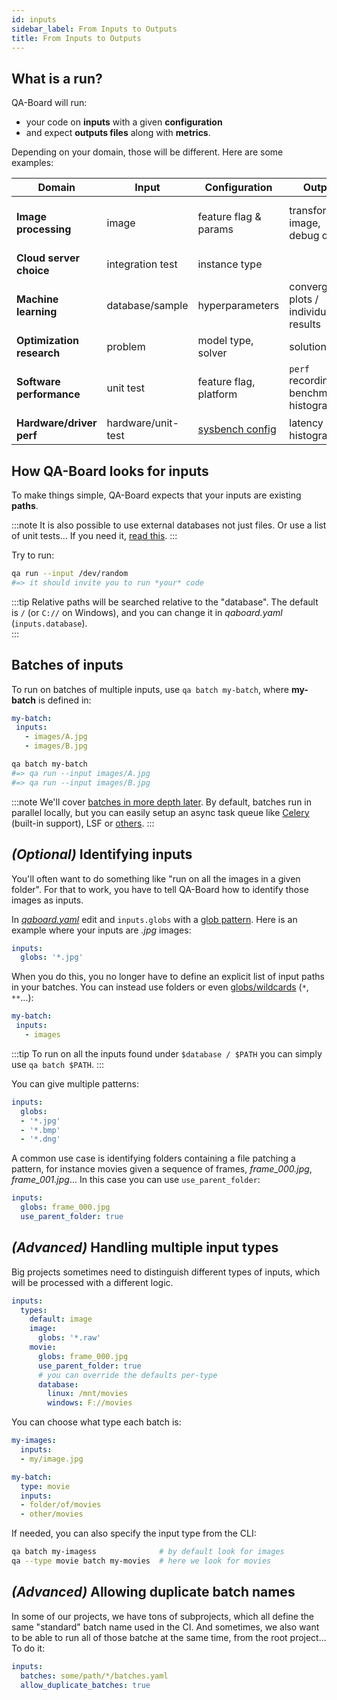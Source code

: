 ```yaml
---
id: inputs
sidebar_label: From Inputs to Outputs
title: From Inputs to Outputs
---
```


## What is a run?
QA-Board will run:
- your code on **inputs** with a given **configuration**
- and expect **outputs files** along with **metrics**.

Depending on your domain, those will be different. Here are some examples:


| Domain                 | Input            | Configuration         | Output                             | Metric                            |
|------------------------|------------------|-----------------------|------------------------------------|-----------------------------------|
| **Image processing**   | image            | feature flag & params | transformed image, debug data...   | SNR, sharpness, color accuracy... |
| **Cloud server choice**| integration test | instance type         |                                    | cost, throughput...               |
| **Machine learning**   | database/sample  | hyperparameters       | convergence plots / individual results| loss                           |
|**Optimization research**| problem         | model type, solver    | solution                           | cost, runtime...                  |
|**Software performance**| unit test        | feature flag, platform| `perf` recordings, benchmark histograms| runtime, memory, latency, IPC, throughput...|
|**Hardware/driver perf**| hardware/unit-test | [sysbench config](https://github.com/arthur-flam/sysbench-qaboard)    | latency histogram                           | ops/s, runtime...                  |



## How QA-Board looks for inputs
To make things simple, QA-Board expects that your inputs are existing **paths**.

:::note
It is also possible to use external databases not just files. Or use a list of unit tests...  If you need it, [read this](metadata-integration-external-databases).
:::


Try to run:

```bash
qa run --input /dev/random
#=> it should invite you to run *your* code
```

:::tip
Relative paths will be searched relative to the "database". The default is `/` (or `C://` on Windows), and you can change it in *qaboard.yaml* (`inputs.database`).  
:::


## Batches of inputs
To run on batches of multiple inputs, use `qa batch my-batch`, where **my-batch** is defined in:

```yaml title="qa/batches.yaml (can be changed in qaboard.yaml via inputs.batches)"
my-batch:
 inputs:
   - images/A.jpg
   - images/B.jpg
```

```bash
qa batch my-batch
#=> qa run --input images/A.jpg
#=> qa run --input images/B.jpg
```

:::note
We'll cover [batches in more depth later](batches-running-on-multiple-inputs). By default, batches run in parallel locally, but you can easily setup an async task queue like [Celery](celery-integration) (built-in support), LSF or [others](https://github.com/Samsung/qaboard/wiki/Adding-new-runners).
:::

## *(Optional)* Identifying inputs
You'll often want to do something like "run on all the images in a given folder". For that to work, you have to tell QA-Board how to identify those images as inputs.

In [*qaboard.yaml*](https://github.com/Samsung/qaboard/blob/master/qaboard/sample_project/qaboard.yaml) edit and `inputs.globs` with a [glob pattern](https://docs.python.org/3/library/glob.html). Here is an example where your inputs are *.jpg* images:

```yaml title="qaboard.yaml"
inputs:
  globs: '*.jpg'
```

When you do this, you no longer have to define an explicit list of input paths in your batches. You can instead use folders or even [globs/wildcards](https://docs.python.org/3/library/glob.html) (`*`, `**`...):

```yaml title="qa/batches.yaml"
my-batch:
 inputs:
   - images
```

:::tip
To run on all the inputs found under `$database / $PATH` you can simply use `qa batch $PATH`.
:::


You can give multiple patterns:

```yaml title="qaboard.yaml"
inputs:
  globs:
  - '*.jpg'
  - '*.bmp'
  - '*.dng'
```

A common use case is identifying folders containing a file patching a pattern, for instance movies given a sequence of frames, *frame_000.jpg*, *frame_001.jpg*... In this case you can use `use_parent_folder`:

```yaml {3} title="qaboard.yaml"
inputs:
  globs: frame_000.jpg
  use_parent_folder: true
```

## *(Advanced)* Handling multiple input types
Big projects sometimes need to distinguish different types of inputs, which will be processed with a different logic.

```yaml title="qaboard.yaml" {3-9}
inputs:
  types:
    default: image
    image:
      globs: '*.raw'
    movie:
      globs: frame_000.jpg
      use_parent_folder: true
      # you can override the defaults per-type
      database:
        linux: /mnt/movies
        windows: F://movies
```

You can choose what type each batch is: 

```yaml {7} title="qa/batches.yaml"
my-images:
  inputs:
  - my/image.jpg

my-batch:
  type: movie
  inputs:
  - folder/of/movies
  - other/movies
```

If needed, you can also specify the input type from the CLI:

```bash
qa batch my-imagess              # by default look for images
qa --type movie batch my-movies  # here we look for movies
```


## *(Advanced)* Allowing duplicate batch names
In some of our projects, we have tons of subprojects, which all define the same "standard" batch name used in the CI. And sometimes, we also want to be able to run all of those batche at the same time, from the root project... To do it:

```yaml title="qaboard.yaml"
inputs:
  batches: some/path/*/batches.yaml
  allow_duplicate_batches: true
```